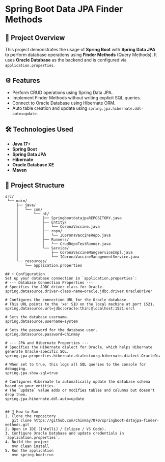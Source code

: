 # Spring Boot Data JPA Finder Methods

## 📌 Project Overview
This project demonstrates the usage of **Spring Boot** with **Spring Data JPA** to perform database operations using **Finder Methods** (Query Methods). It uses **Oracle Database** as the backend and is configured via `application.properties`.

## ⚙️ Features
- Perform CRUD operations using Spring Data JPA.
- Implement Finder Methods without writing explicit SQL queries.
- Connect to Oracle Database using Hibernate ORM.
- Auto table creation and update using `spring.jpa.hibernate.ddl-auto=update`.

## 🛠 Technologies Used
- **Java 17+**
- **Spring Boot**
- **Spring Data JPA**
- **Hibernate**
- **Oracle Database XE**
- **Maven**


## 📂 Project Structure

```plaintext
src/
 └── main/
     ├── java/
     │   └── com/
     │       └── nt/
     │           ├── SpringbootdatajpaREPOSITORY.java
     │           ├── Entity/
     │           │   └── CoronaVaccine.java
     │           ├── ropo/
     │           │   └── ICoronaVaccineRepo.java
     │           ├── Runners/
     │           │   └── CrudRepoTestRunner.java
     │           └── Service/
     │               ├── CoronaVaccineMangServiceImpl.java
     │               └── ICoronaVaccineManagementService.java
     └── resources/
         └── application.properties

## ⚡ Configuration
Set up your database connection in `application.properties`:
# --- Database Connection Properties ---
# Specifies the JDBC driver class for Oracle.
spring.datasource.driver-class-name=oracle.jdbc.driver.OracleDriver

# Configures the connection URL for the Oracle database.
# This URL points to the 'xe' SID on the local machine at port 1521.
spring.datasource.url=jdbc:oracle:thin:@localhost:1521:orcl

# Sets the database username.
spring.datasource.username=system

# Sets the password for the database user.
spring.datasource.password=Chinmay

# --- JPA and Hibernate Properties ---
# Specifies the Hibernate dialect for Oracle, which helps Hibernate generate Oracle-specific SQL.
spring.jpa.properties.hibernate.dialect=org.hibernate.dialect.OracleDialect

# When set to true, this logs all SQL queries to the console for debugging.
spring.jpa.show-sql=true

# Configures Hibernate to automatically update the database schema based on your entities.
# The `update` value adds or modifies tables and columns but doesn't drop them.
spring.jpa.hibernate.ddl-auto=update


## 🚀 How to Run
1. Clone the repository  
   git clone https://github.com/Chinmay7070/springboot-datajpa-finder-methods.git
2. Open in IDE (IntelliJ / Eclipse / VS Code).
3. Configure Oracle Database and update credentials in `application.properties`.
4. Build the project  
   mvn clean install
5. Run the application  
   mvn spring-boot:run
